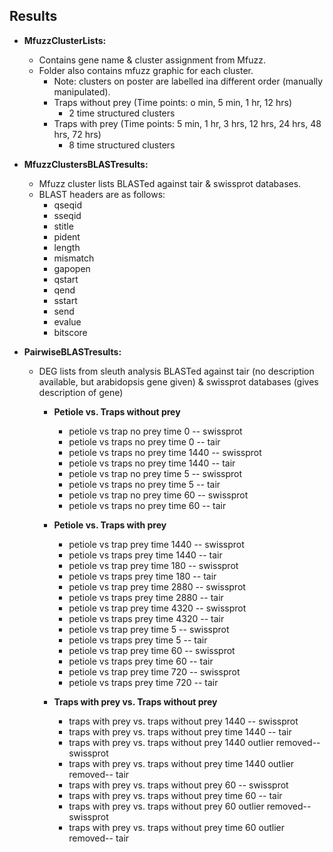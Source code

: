 ## Results 
- **MfuzzClusterLists:**
  - Contains gene name & cluster assignment from Mfuzz. 
  - Folder also contains mfuzz graphic for each cluster. 
    - Note: clusters on poster are labelled ina different order (manually manipulated).
    - Traps without prey (Time points: o min, 5 min, 1 hr, 12 hrs)
      - 2 time structured clusters
    - Traps with prey (Time points: 5 min, 1 hr, 3 hrs, 12 hrs, 24 hrs, 48 hrs, 72 hrs)
      - 8 time structured clusters
- **MfuzzClustersBLASTresults:**
  - Mfuzz cluster lists BLASTed against tair & swissprot databases. 
  - BLAST headers are as follows:
    - qseqid 
    - sseqid 
    - stitle 
    - pident 
    - length 
    - mismatch 
    - gapopen 
    - qstart 
    - qend 
    - sstart 
    - send 
    - evalue 
    - bitscore

- **PairwiseBLASTresults:**
  - DEG lists from sleuth analysis BLASTed against tair (no description available, but arabidopsis gene given) & swissprot databases (gives description of gene)
     - **Petiole vs. Traps without prey**
        - petiole vs trap no prey time 0 -- swissprot 
        - petiole vs traps no prey time 0 -- tair
        - petiole vs traps no prey time 1440 -- swissprot 
        - petiole vs traps no prey time 1440 -- tair
        - petiole vs trap no prey time 5 -- swissprot 
        - petiole vs traps no prey time 5 -- tair
        - petiole vs trap no prey time 60 -- swissprot 
        - petiole vs traps no prey time 60 -- tair
    - **Petiole vs. Traps with prey**
        - petiole vs trap prey time 1440 -- swissprot 
        - petiole vs traps prey time 1440 -- tair
        - petiole vs trap prey time 180 -- swissprot 
        - petiole vs traps prey time 180 -- tair
        - petiole vs trap prey time 2880 -- swissprot 
        - petiole vs traps prey time 2880 -- tair
        - petiole vs trap prey time 4320 -- swissprot 
        - petiole vs traps prey time 4320 -- tair
        - petiole vs trap prey time 5 -- swissprot 
        - petiole vs traps prey time 5 -- tair
        - petiole vs trap prey time 60 -- swissprot 
        - petiole vs traps prey time 60 -- tair
        - petiole vs trap prey time 720 -- swissprot 
        - petiole vs traps prey time 720 -- tair

    - **Traps with prey vs. Traps without prey**

        - traps with prey vs. traps without prey 1440 -- swissprot 
        - traps with prey vs. traps without prey time 1440 -- tair
        - traps with prey vs. traps without prey 1440 outlier removed-- swissprot 
        - traps with prey vs. traps without prey time 1440 outlier removed-- tair
        - traps with prey vs. traps without prey 60 -- swissprot 
        - traps with prey vs. traps without prey time 60 -- tair
        - traps with prey vs. traps without prey 60 outlier removed-- swissprot 
        - traps with prey vs. traps without prey time 60 outlier removed-- tair
